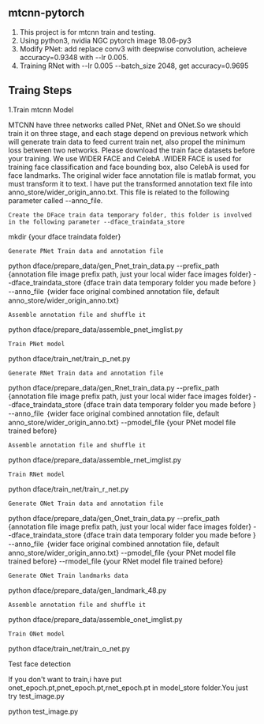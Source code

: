 ## mtcnn-pytorch
1. This project is for mtcnn train and testing.
2. Using python3, nvidia NGC pytorch image 18.06-py3
3. Modify PNet: add replace conv3 with deepwise convolution, acheieve accuracy=0.9348 with --lr 0.005.  
4. Training RNet with --lr 0.005 --batch_size 2048, get accuracy=0.9695


## Traing Steps
1.Train mtcnn Model

MTCNN have three networks called PNet, RNet and ONet.So we should train it on three stage, and each stage depend on previous network which will generate train data to feed current train net, also propel the minimum loss between two networks. Please download the train face datasets before your training. We use WIDER FACE and CelebA .WIDER FACE is used for training face classification and face bounding box, also CelebA is used for face landmarks. The original wider face annotation file is matlab format, you must transform it to text. I have put the transformed annotation text file into anno_store/wider_origin_anno.txt. This file is related to the following parameter called --anno_file.

    Create the DFace train data temporary folder, this folder is involved in the following parameter --dface_traindata_store

mkdir {your dface traindata folder}

    Generate PNet Train data and annotation file

python dface/prepare_data/gen_Pnet_train_data.py --prefix_path {annotation file image prefix path, just your local wider face images folder} --dface_traindata_store  {dface train data temporary folder you made before }  --anno_file ｛wider face original combined  annotation file, default anno_store/wider_origin_anno.txt}

    Assemble annotation file and shuffle it

python dface/prepare_data/assemble_pnet_imglist.py

    Train PNet model

python dface/train_net/train_p_net.py

    Generate RNet Train data and annotation file

python dface/prepare_data/gen_Rnet_train_data.py --prefix_path {annotation file image prefix path, just your local wider face images folder} --dface_traindata_store {dface train data temporary folder you made before } --anno_file ｛wider face original combined  annotation file, default anno_store/wider_origin_anno.txt} --pmodel_file {your PNet model file trained before}

    Assemble annotation file and shuffle it

python dface/prepare_data/assemble_rnet_imglist.py

    Train RNet model

python dface/train_net/train_r_net.py

    Generate ONet Train data and annotation file

python dface/prepare_data/gen_Onet_train_data.py --prefix_path {annotation file image prefix path, just your local wider face images folder} --dface_traindata_store {dface train data temporary folder you made before } --anno_file ｛wider face original combined  annotation file, default anno_store/wider_origin_anno.txt} --pmodel_file {your PNet model file trained before} --rmodel_file {your RNet model file trained before}

    Generate ONet Train landmarks data

python dface/prepare_data/gen_landmark_48.py

    Assemble annotation file and shuffle it

python dface/prepare_data/assemble_onet_imglist.py

    Train ONet model

python dface/train_net/train_o_net.py

Test face detection

If you don't want to train,i have put onet_epoch.pt,pnet_epoch.pt,rnet_epoch.pt in model_store folder.You just try test_image.py

python test_image.py
